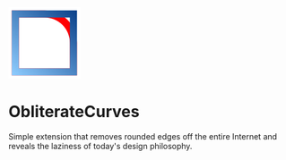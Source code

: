 ![ObliterateCurves](https://raw.githubusercontent.com/ArkyonVeil/ObliterateCurves/master/icons/logo_128.png)
# ObliterateCurves
Simple extension that removes rounded edges off the entire Internet and reveals the laziness of today's design philosophy.
